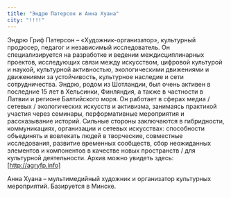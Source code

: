 ```yaml
---
title: "Эндрю Патерсон и Анна Хуана"
city: "!!!!"
---
```


Эндрю Гриф Патерсон – «Художник-организатор», культурный продюсер, педагог и независимый исследователь. Он специализируется на разработке и ведении междисциплинарных проектов, исследующих связи между искусством, цифровой культурой и наукой, культурной активностью, экологическими движениями и движениями за устойчивость, культурное наследие и сети сотрудничества. Эндрю, родом из Шотландии, был очень активен в последние 15 лет в Хельсинки, Финляндия, а также в частности в Латвии и регионе Балтийского моря. Он работает в сферах медиа / сетевых / экологических искусств и активизма, занимаясь практикой участия через семинары, перформативные мероприятия и рассказывание историй. Сильные стороны заключаются в гибридности, коммуникациях, организации и сетевых искусствах: способности объединять и вовлекать людей в творческие, совместные исследования, развитие временных сообществ, сбор неожиданных элементов и компонентов в качестве новых пространств / для культурной деятельности. Архив можно увидеть здесь: [http://agryfp.info]

Анна Хуана – мультимедийный художник и организатор культурных мероприятий. Базируется в Минске.
